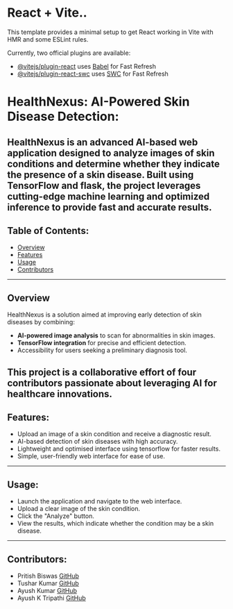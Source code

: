# React + Vite..

This template provides a minimal setup to get React working in Vite with HMR and some ESLint rules.

Currently, two official plugins are available:

- [@vitejs/plugin-react](https://github.com/vitejs/vite-plugin-react/blob/main/packages/plugin-react/README.md) uses [Babel](https://babeljs.io/) for Fast Refresh
- [@vitejs/plugin-react-swc](https://github.com/vitejs/vite-plugin-react-swc) uses [SWC](https://swc.rs/) for Fast Refresh


# HealthNexus: AI-Powered Skin Disease Detection:
**HealthNexus** is an advanced AI-based web application designed to analyze images of skin conditions and determine whether they indicate the presence of a skin disease. Built using TensorFlow and flask, the project leverages cutting-edge machine learning and optimized inference to provide fast and accurate results.
---

## Table of Contents:
- [Overview](#overview)
- [Features](#features)
- [Usage](#usage)
- [Contributors](#contributors)
---

## Overview  
HealthNexus is a solution aimed at improving early detection of skin diseases by combining:  
- **AI-powered image analysis** to scan for abnormalities in skin images.  
- **TensorFlow integration** for precise and efficient detection.  
- Accessibility for users seeking a preliminary diagnosis tool.  

This project is a collaborative effort of four contributors passionate about leveraging AI for healthcare innovations.
---

## Features:
- Upload an image of a skin condition and receive a diagnostic result.
- AI-based detection of skin diseases with high accuracy.
- Lightweight and optimised interface using tensorflow for faster results.
- Simple, user-friendly web interface for ease of use.

---

## Usage:
- Launch the application and navigate to the web interface.
- Upload a clear image of the skin condition.
- Click the "Analyze" button.
- View the results, which indicate whether the condition may be a skin disease.

---

## Contributors:
- Pritish Biswas [GitHub](#https://github.com/PritBlitz)
- Tushar Kumar [GitHub](#https://github.com/kumartushar0605)
- Ayush Kumar [GitHub](#https://github.com/ayushkumar1991)
- Ayush K Tripathi [GitHub](#https://github.com/Alatus01)
